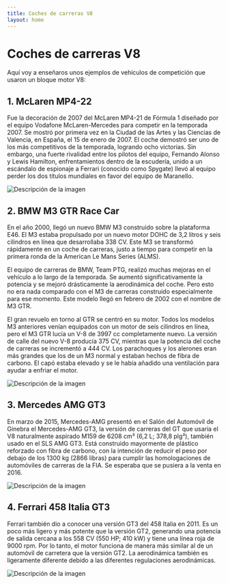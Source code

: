```yaml
---
title: Coches de carreras V8 
layout: home
---
```

# Coches de carreras V8

Aquí voy a enseñaros unos ejemplos de vehículos de competición que usaron un bloque motor V8:

## 1. McLaren MP4-22

Fue la decoración de 2007 del McLaren MP4-21 de Fórmula 1 diseñado por el equipo Vodafone McLaren-Mercedes para competir en la temporada 2007. Se mostró por primera vez en la Ciudad de las Artes y las Ciencias de Valencia, en España, el 15 de enero de 2007. El coche demostró ser uno de los más competitivos de la temporada, logrando ocho victorias. Sin embargo, una fuerte rivalidad entre los pilotos del equipo, Fernando Alonso y Lewis Hamilton, enfrentamientos dentro de la escudería, unido a un escándalo de espionaje a Ferrari (conocido como Spygate) llevó al equipo perder los dos títulos mundiales en favor del equipo de Maranello.

<image src="https://static.wikia.nocookie.net/racing-cars/images/6/66/Lewis_Hamilton_2007_Britain_3.jpg/revision/latest?cb=20210920144806.jpg" alt="Descripción de la imagen">


## 2. BMW M3 GTR Race Car

En el año 2000, llegó un nuevo BMW M3 construido sobre la plataforma E46. El M3 estaba propulsado por un nuevo motor DOHC de 3,2 litros y seis cilindros en línea que desarrollaba 338 CV. Este M3 se transformó rápidamente en un coche de carreras, justo a tiempo para competir en la primera ronda de la American Le Mans Series (ALMS).

El equipo de carreras de BMW, Team PTG, realizó muchas mejoras en el vehículo a lo largo de la temporada. Se aumentó significativamente la potencia y se mejoró drásticamente la aerodinámica del coche. Pero esto no era nada comparado con el M3 de carreras construido especialmente para ese momento. Este modelo llegó en febrero de 2002 con el nombre de M3 GTR.

El gran revuelo en torno al GTR se centró en su motor. Todos los modelos M3 anteriores venían equipados con un motor de seis cilindros en línea, pero el M3 GTR lucía un V-8 de 3997 cc completamente nuevo. La versión de calle del nuevo V-8 producía 375 CV, mientras que la potencia del coche de carreras se incrementó a 444 CV. Los parachoques y los alerones eran más grandes que los de un M3 normal y estaban hechos de fibra de carbono. El capó estaba elevado y se le había añadido una ventilación para ayudar a enfriar el motor. 

<image src="https://d1gl66oyi6i593.cloudfront.net/wp-content/uploads/2020/01/BMW-M3-GTR-2001-8.jpg" alt="Descripción de la imagen">


## 3. Mercedes AMG GT3

En marzo de 2015, Mercedes-AMG presentó en el Salón del Automóvil de Ginebra el Mercedes-AMG GT3, la versión de carreras del GT que usaría el V8 naturalmente aspirado M159 de 6208 cm³ (6,2 L; 378,8 plg³), también usado en el SLS AMG GT3. Está construido mayormente de plástico reforzado con fibra de carbono, con la intención de reducir el peso por debajo de los 1300 kg (2866 libras) para cumplir las homologaciones de automóviles de carreras de la FIA. Se esperaba que se pusiera a la venta en 2016.

<image src="https://static.cand.com.vn/Files/Image/hientk/2019/06/24/e2c67286-2a73-444b-88b8-69b85cda703e.jpg" alt="Descripción de la imagen">


## 4. Ferrari 458 Italia GT3

Ferrari también dio a conocer una versión GT3 del 458 Italia en 2011. Es un poco más ligero y más potente que la versión GT2, generando una potencia de salida cercana a los 558 CV (550 HP; 410 kW) y tiene una línea roja de 9000 rpm. Por lo tanto, el motor funciona de manera más similar al de un automóvil de carretera que la versión GT2. La aerodinámica también es ligeramente diferente debido a las diferentes regulaciones aerodinámicas.

<image src="https://live.staticflickr.com/65535/52129125291_2ba7cd26c4_h.jpg" alt="Descripción de la imagen">

